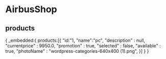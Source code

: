 # AirbusShop
## products
{
  _embedded:{
    products:[{
      "id:"1,
      "name":"pc",
      "description" : null,
      "currentprice" : 9950.0,
      "promotion" : true,
      "selected" : false,
      "available" : true,
      "photoName" : "wordpress-categories-640x400 (1).png",
    }]
  }
}
